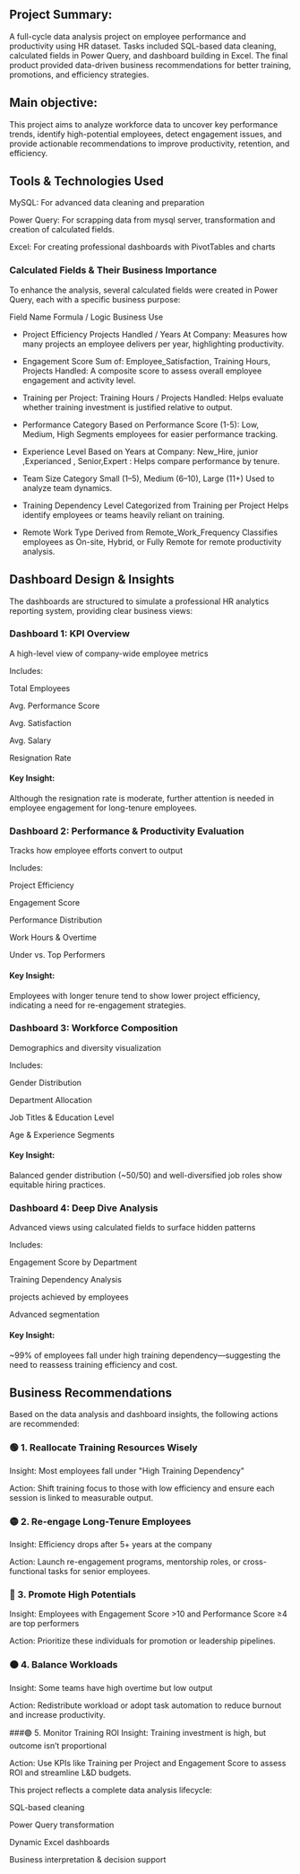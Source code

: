## Project Summary:
A full-cycle data analysis project on employee performance and productivity using HR dataset. Tasks included SQL-based data cleaning, calculated fields in Power Query, and dashboard building in Excel. The final product provided data-driven business recommendations for better training, promotions, and efficiency strategies.

## Main objective: 
This project aims to analyze workforce data to uncover key performance trends, identify high-potential employees, detect engagement issues, and provide actionable recommendations to improve productivity, retention, and efficiency.

## Tools & Technologies Used
MySQL: For advanced data cleaning and preparation

Power Query: For scrapping data from mysql server, transformation and creation of calculated fields.

Excel: For creating professional dashboards with PivotTables and charts


###  Calculated Fields & Their Business Importance

To enhance the analysis, several calculated fields were created in Power Query, each with a specific business purpose:

Field Name	Formula / Logic	Business Use
* Project Efficiency	Projects Handled / Years At Company: Measures how many projects an employee delivers per year, highlighting productivity.
  
* Engagement Score	Sum of: Employee_Satisfaction, Training Hours, Projects Handled: 	A composite score to assess overall employee engagement and activity level.
  
* Training per Project:	Training Hours / Projects Handled: 	Helps evaluate whether training investment is justified relative to output.
  
* Performance Category	Based on Performance Score (1-5): Low, Medium, High	Segments employees for easier performance tracking.
  
* Experience Level	Based on Years at Company: New_Hire, junior ,Experianced , Senior,Expert :	Helps compare performance by tenure.
  
* Team Size Category	Small (1–5), Medium (6–10), Large (11+)	Used to analyze team dynamics.
  
* Training Dependency Level	Categorized from Training per Project	Helps identify employees or teams heavily reliant on training.
  
* Remote Work Type	Derived from Remote_Work_Frequency	Classifies employees as On-site, Hybrid, or Fully Remote for remote productivity analysis.

## Dashboard Design & Insights

The dashboards are structured to simulate a professional HR analytics reporting system, providing clear business views:

### Dashboard 1: KPI Overview

A high-level view of company-wide employee metrics

Includes:

Total Employees

Avg. Performance Score

Avg. Satisfaction

Avg. Salary

Resignation Rate

#### Key Insight:
Although the resignation rate is moderate, further attention is needed in employee engagement for long-tenure employees.

### Dashboard 2: Performance & Productivity Evaluation

Tracks how employee efforts convert to output

Includes:

Project Efficiency

Engagement Score

Performance Distribution

Work Hours & Overtime

Under vs. Top Performers

#### Key Insight:
Employees with longer tenure tend to show lower project efficiency, indicating a need for re-engagement strategies.

### Dashboard 3: Workforce Composition

Demographics and diversity visualization

Includes:

Gender Distribution

Department Allocation

Job Titles & Education Level

Age & Experience Segments

#### Key Insight:
Balanced gender distribution (~50/50) and well-diversified job roles show equitable hiring practices.

###  Dashboard 4: Deep Dive Analysis
Advanced views using calculated fields to surface hidden patterns

Includes:

Engagement Score by Department

Training Dependency Analysis

projects achieved by employees 

Advanced segmentation

#### Key Insight:
~99% of employees fall under high training dependency—suggesting the need to reassess training efficiency and cost.

## Business Recommendations
Based on the data analysis and dashboard insights, the following actions are recommended:

### 🟢 1. Reallocate Training Resources Wisely

Insight: Most employees fall under "High Training Dependency"

Action: Shift training focus to those with low efficiency and ensure each session is linked to measurable output.

### 🟡 2. Re-engage Long-Tenure Employees
Insight: Efficiency drops after 5+ years at the company

Action: Launch re-engagement programs, mentorship roles, or cross-functional tasks for senior employees.

### 🔵 3. Promote High Potentials
Insight: Employees with Engagement Score >10 and Performance Score ≥4 are top performers

Action: Prioritize these individuals for promotion or leadership pipelines.

### 🟠 4. Balance Workloads
Insight: Some teams have high overtime but low output

Action: Redistribute workload or adopt task automation to reduce burnout and increase productivity.

###🟣 5. Monitor Training ROI
Insight: Training investment is high, but outcome isn’t proportional

Action: Use KPIs like Training per Project and Engagement Score to assess ROI and streamline L&D budgets.



This project reflects a complete data analysis lifecycle:

SQL-based cleaning

Power Query transformation

Dynamic Excel dashboards

Business interpretation & decision support
